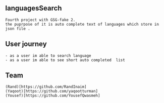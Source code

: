 ## languagesSearch

    Fourth project with GSG-fake 2.
    the puprpose of it is auto complete text of languages which store in json file .

## User journey

    - as a user im able to search language
    - as a user im able to see short auto completed  list

## Team

    (Rand)[https://github.com/RandInaim]
    (Yaqoot)[https://github.com/yaqootturman]
    (Yousef)[https://github.com/YousefQwasmeh]
